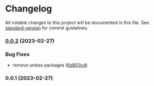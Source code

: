 # Changelog

All notable changes to this project will be documented in this file. See [standard-version](https://github.com/conventional-changelog/standard-version) for commit guidelines.

### [0.0.2](https://github.com/liulei92/vite_pinia_template/compare/v0.0.1...v0.0.2) (2023-02-27)


### Bug Fixes

* remove unless packages ([6d803cd](https://github.com/liulei92/vite_pinia_template/commit/6d803cd4abda97792d4cf68e801af8ea71522c02))

### 0.0.1 (2023-02-27)
